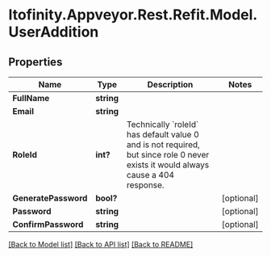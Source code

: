 # Itofinity.Appveyor.Rest.Refit.Model.UserAddition
## Properties

Name | Type | Description | Notes
------------ | ------------- | ------------- | -------------
**FullName** | **string** |  | 
**Email** | **string** |  | 
**RoleId** | **int?** | Technically &#x60;roleId&#x60; has default value 0 and is not required, but since role 0 never exists it would always cause a 404 response.  | 
**GeneratePassword** | **bool?** |  | [optional] 
**Password** | **string** |  | [optional] 
**ConfirmPassword** | **string** |  | [optional] 

[[Back to Model list]](../README.md#documentation-for-models) [[Back to API list]](../README.md#documentation-for-api-endpoints) [[Back to README]](../README.md)

